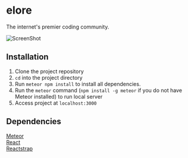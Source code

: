 # elore

The internet's premier coding community.  
  
![ScreenShot](http://i.imgur.com/aIpmlTl.png)

## Installation

1. Clone the project repository
2. `cd` into the project directory
3. Run `meteor npm install` to install all dependencies.
4. Run the `meteor` command (`npm install -g meteor` if you do not have Meteor installed) to run local server
5. Access project at `localhost:3000`

## Dependencies

[Meteor](https://www.meteor.com)  
[React](https://facebook.github.io/react/)  
[Reactstrap](https://reactstrap.github.io/)  
